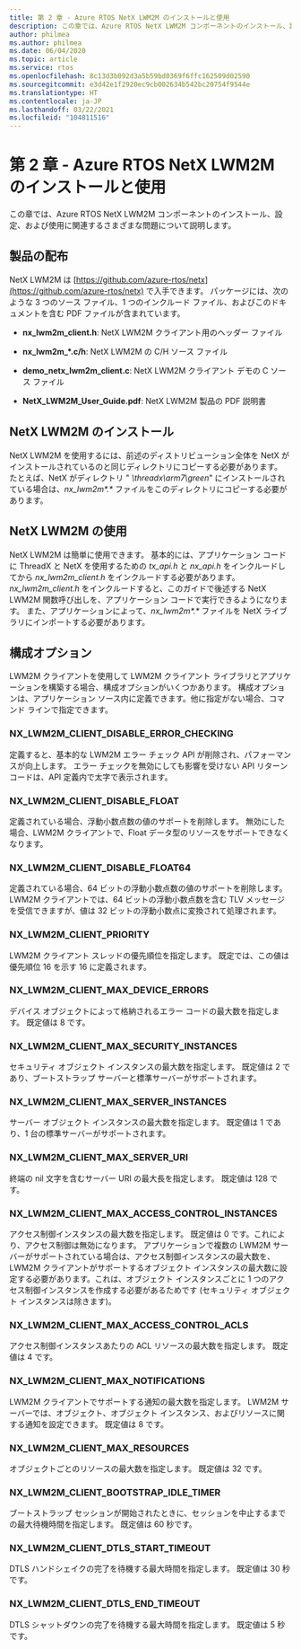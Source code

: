 ```yaml
---
title: 第 2 章 - Azure RTOS NetX LWM2M のインストールと使用
description: この章では、Azure RTOS NetX LWM2M コンポーネントのインストール、設定、および使用に関連するさまざまな問題について説明します。
author: philmea
ms.author: philmea
ms.date: 06/04/2020
ms.topic: article
ms.service: rtos
ms.openlocfilehash: 8c13d3b092d3a5b59bd0369f6ffc162509d02590
ms.sourcegitcommit: e3d42e1f2920ec9cb002634b542bc20754f9544e
ms.translationtype: HT
ms.contentlocale: ja-JP
ms.lasthandoff: 03/22/2021
ms.locfileid: "104811516"
---
```

# <a name="chapter-2---installation-and-use-of-azure-rtos-netx-lwm2m"></a>第 2 章 - Azure RTOS NetX LWM2M のインストールと使用

この章では、Azure RTOS NetX LWM2M コンポーネントのインストール、設定、および使用に関連するさまざまな問題について説明します。

## <a name="product-distribution"></a>製品の配布

NetX LWM2M は [https://github.com/azure-rtos/netx](https://github.com/azure-rtos/netx) で入手できます。 パッケージには、次のような 3 つのソース ファイル、1 つのインクルード ファイル、およびこのドキュメントを含む PDF ファイルが含まれています。

- **nx_lwm2m_client.h**: NetX LWM2M クライアント用のヘッダー ファイル

- **nx_lwm2m_*.c/h**: NetX LWM2M の C/H ソース ファイル

- **demo_netx_lwm2m_client.c**: NetX LWM2M クライアント デモの C ソース ファイル

- **NetX_LWM2M_User_Guide.pdf**: NetX LWM2M 製品の PDF 説明書

## <a name="netx-lwm2m-installation"></a>NetX LWM2M のインストール

NetX LWM2M を使用するには、前述のディストリビューション全体を NetX がインストールされているのと同じディレクトリにコピーする必要があります。 たとえば、NetX がディレクトリ " *\\threadx\\arm7\\green*" にインストールされている場合は、*nx_lwm2m&#42;.&#42;* ファイルをこのディレクトリにコピーする必要があります。

## <a name="using-netx-lwm2m"></a>NetX LWM2M の使用

NetX LWM2M は簡単に使用できます。 基本的には、アプリケーション コードに ThreadX と NetX を使用するための *tx_api.h* と *nx_api.h* をインクルードしてから *nx_lwm2m_client.h* をインクルードする必要があります。 *nx_lwm2m_client.h* をインクルードすると、このガイドで後述する NetX LWM2M 関数呼び出しを、アプリケーション コードで実行できるようになります。 また、アプリケーションによって、*nx_lwm2m&#42;.&#42;* ファイルを NetX ライブラリにインポートする必要があります。

## <a name="configuration-options"></a>構成オプション

LWM2M クライアントを使用して LWM2M クライアント ライブラリとアプリケーションを構築する場合、構成オプションがいくつかあります。 構成オプションは、アプリケーション ソース内に定義できます。他に指定がない場合、コマンド ラインで指定できます。

### <a name="nx_lwm2m_client_disable_error_checking"></a>NX_LWM2M_CLIENT_DISABLE_ERROR_CHECKING

定義すると、基本的な LWM2M エラー チェック API が削除され、パフォーマンスが向上します。 エラー チェックを無効にしても影響を受けない API リターン コードは、API 定義内で太字で表示されます。

### <a name="nx_lwm2m_client_disable_float"></a>NX_LWM2M_CLIENT_DISABLE_FLOAT

定義されている場合、浮動小数点数の値のサポートを削除します。 無効にした場合、LWM2M クライアントで、Float データ型のリソースをサポートできなくなります。

### <a name="nx_lwm2m_client_disable_float64"></a>NX_LWM2M_CLIENT_DISABLE_FLOAT64

定義されている場合、64 ビットの浮動小数点数の値のサポートを削除します。 LWM2M クライアントでは、64 ビットの浮動小数点数を含む TLV メッセージを受信できますが、値は 32 ビットの浮動小数点に変換されて処理されます。

### <a name="nx_lwm2m_client_priority"></a>NX_LWM2M_CLIENT_PRIORITY

LWM2M クライアント スレッドの優先順位を指定します。 既定では、この値は優先順位 16 を示す 16 に定義されます。

### <a name="nx_lwm2m_client_max_device_errors"></a>NX_LWM2M_CLIENT_MAX_DEVICE_ERRORS

デバイス オブジェクトによって格納されるエラー コードの最大数を指定します。 既定値は 8 です。

### <a name="nx_lwm2m_client_max_security_instances"></a>NX_LWM2M_CLIENT_MAX_SECURITY_INSTANCES

セキュリティ オブジェクト インスタンスの最大数を指定します。 既定値は 2 であり、ブートストラップ サーバーと標準サーバーがサポートされます。

### <a name="nx_lwm2m_client_max_server_instances"></a>NX_LWM2M_CLIENT_MAX_SERVER_INSTANCES

サーバー オブジェクト インスタンスの最大数を指定します。 既定値は 1 であり、1 台の標準サーバーがサポートされます。

### <a name="nx_lwm2m_client_max_server_uri"></a>NX_LWM2M_CLIENT_MAX_SERVER_URI

終端の nil 文字を含むサーバー URI の最大長を指定します。 既定値は 128 です。

### <a name="nx_lwm2m_client_max_access_control_instances"></a>NX_LWM2M_CLIENT_MAX_ACCESS_CONTROL_INSTANCES

アクセス制御インスタンスの最大数を指定します。 既定値は 0 です。これにより、アクセス制御は無効になります。 アプリケーションで複数の LWM2M サーバーがサポートされている場合は、アクセス制御インスタンスの最大数を、LWM2M クライアントがサポートするオブジェクト インスタンスの最大数に設定する必要があります。これは、オブジェクト インスタンスごとに 1 つのアクセス制御インスタンスを作成する必要があるためです (セキュリティ オブジェクト インスタンスは除きます)。

### <a name="nx_lwm2m_client_max_access_control_acls"></a>NX_LWM2M_CLIENT_MAX_ACCESS_CONTROL_ACLS

アクセス制御インスタンスあたりの ACL リソースの最大数を指定します。 既定値は 4 です。

### <a name="nx_lwm2m_client_max_notifications"></a>NX_LWM2M_CLIENT_MAX_NOTIFICATIONS

LWM2M クライアントでサポートする通知の最大数を指定します。 LWM2M サーバーでは、オブジェクト、オブジェクト インスタンス、およびリソースに関する通知を設定できます。 既定値は 8 です。

### <a name="nx_lwm2m_client_max_resources"></a>NX_LWM2M_CLIENT_MAX_RESOURCES

オブジェクトごとのリソースの最大数を指定します。 既定値は 32 です。

### <a name="nx_lwm2m_client_bootstrap_idle_timer"></a>NX_LWM2M_CLIENT_BOOTSTRAP_IDLE_TIMER

ブートストラップ セッションが開始されたときに、セッションを中止するまでの最大待機時間を指定します。 既定値は 60 秒です。

### <a name="nx_lwm2m_client_dtls_start_timeout"></a>NX_LWM2M_CLIENT_DTLS_START_TIMEOUT

DTLS ハンドシェイクの完了を待機する最大時間を指定します。 既定値は 30 秒です。

### <a name="nx_lwm2m_client_dtls_end_timeout"></a>NX_LWM2M_CLIENT_DTLS_END_TIMEOUT

DTLS シャットダウンの完了を待機する最大時間を指定します。 既定値は 5 秒です。
